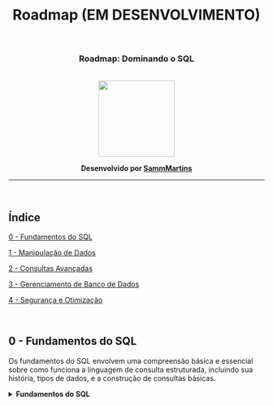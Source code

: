<h1 align="Center">Roadmap (EM DESENVOLVIMENTO)</h1>
<br>
<h3 align="Center">Roadmap: Dominando o SQL</h3>
<br>
<div align="Center"><img src="https://cdn-icons-png.flaticon.com/512/7069/7069798.png" width="150" height="150"/></div>

<b><p align="Center">Desenvolvido por [SammMartins](https://github.com/SammMartins)</p></b>

<hr><br>

<h2>Índice</h2>


[0 - Fundamentos do SQL](#0FS) 

[1 - Manipulação de Dados](#1MD)

[2 - Consultas Avançadas](#2CA)

[3 - Gerenciamento de Banco de Dados](#3GBD)

[4 - Segurança e Otimização](#4SO)




<br>

<h2 name="0FS">0 - Fundamentos do SQL</h2>

<p>Os fundamentos do SQL envolvem uma compreensão básica e essencial sobre como funciona a linguagem de consulta estruturada, incluindo sua história, tipos de dados, e a construção de consultas básicas.</p>

<details>
<summary><b>Fundamentos do SQL</b></summary>

* Introdução, história e importância <a href="https://youtu.be/kMznyI7r2Tc?si=FAeQpOxc0NvEKrcI" target="_blank"> <img src="https://cdn-icons-png.flaticon.com/512/10009/10009413.png" width="12" height="12" /></a>
* Tipos de dados: texto, numéricos, datas, etc <a href="https://youtu.be/WsfVnM-Q-1M" target="_blank"> <img src="https://cdn-icons-png.flaticon.com/512/10009/10009413.png" width="12" height="12" /></a>
* Estrutura básica de uma consulta SQL <a href="https://www.sqlbasicquery.com" target="_blank"> <img src="https://cdn-icons-png.flaticon.com/512/10009/10009413.png" width="12" height="12" /></a>
  * Básico: `SELECT, FROM e WHERE` <a href="https://www.sqlclauses.com" target="_blank"> <img src="https://cdn-icons-png.flaticon.com/512/10009/10009413.png" width="12" height="12" /></a>
  * Funções de agregação: `SUM, AVG, COUNT, MAX, MIN` <a href="https://www.sqlaggregation.com" target="_blank"> <img src="https://cdn-icons-png.flaticon.com/512/10009/10009413.png" width="12" height="12" /></a>
  * Agrupamento: `GROUP BY e HAVING` <a href="https://www.sqlgroupby.com" target="_blank"> <img src="https://cdn-icons-png.flaticon.com/512/10009/10009413.png" width="12" height="12" /></a>
  * Ordenação dos resultados: `ORDER BY` <a href="https://www.sqlorderby.com" target="_blank"> <img src="https://cdn-icons-png.flaticon.com/512/10009/10009413.png" width="12" height="12" /></a>
  * União de tabelas: `INNER JOIN, LEFT JOIN, RIGHT JOIN, FULL JOIN` <a href="https://www.sqljoins.com" target="_blank"> <img src="https://cdn-icons-png.flaticon.com/512/10009/10009413.png" width="12" height="12" /></a>

</details>

<br>
